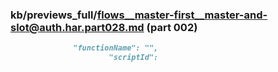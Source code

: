 ### kb/previews_full/flows__master-first__master-and-slot@auth.har.part028.md (part 002)

```md
              "functionName": "",
                      "scriptId": 
```

```
